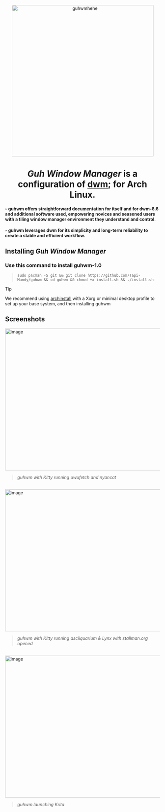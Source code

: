 <div align="center">
<img width="461" height="491" alt="guhwmhehe" src="https://github.com/user-attachments/assets/463dbf66-8daa-48df-b414-cc223e65eea3"/>
</div>

<h1 align="center">
  <i>Guh Window Manager</i> is a configuration of <a href="https://dwm.suckless.org/">dwm</a>; for Arch Linux.
</h1>

#### ‣ guhwm offers straightforward documentation for itself and for dwm-6.6 and additional software used, empowering novices and seasoned users with a tiling window manager environment they understand and control.

#### ‣ guhwm leverages dwm for its simplicity and long-term reliability to create a stable and efficient workflow.

## Installing *Guh Window Manager*

### Use this command to install guhwm-1.0

> `sudo pacman -S git && git clone https://github.com/Tapi-Mandy/guhwm && cd guhwm && chmod +x install.sh && ./install.sh`

> [!TIP]
> We recommend using [archinstall](https://wiki.archlinux.org/title/Archinstall) with a Xorg or minimal desktop profile to set up your base system, and then installing guhwm

## Screenshots
<img width="740" height="460" alt="image" src="https://github.com/user-attachments/assets/aef8cb8e-e00f-4c0a-8e7f-6dc01133d6e7"/>

> *guhwm with Kitty running uwufetch and nyancat*
<br>
<img width="740" height="460" alt="image" src="https://github.com/user-attachments/assets/f9925c6f-a40a-4f35-9d10-9c51f88301a0"/>

> *guhwm with Kitty running asciiquarium & Lynx with stallman.org opened*
<br>
<img width="740" height="460" alt="image" src="https://github.com/user-attachments/assets/37c51b93-8741-4ea4-924d-b3b08f9d1672"/>

> *guhwm launching Krita*
<br>
